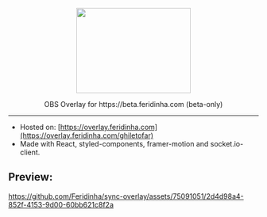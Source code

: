 <p align="center"><img src="https://f.feridinha.com/sync/logo.gif" width="230" height="172"></p>
<p align="center"> OBS Overlay for https://beta.feridinha.com (beta-only) </p>

---

- Hosted on: [https://overlay.feridinha.com](https://overlay.feridinha.com/ghiletofar)
- Made with React, styled-components, framer-motion and socket.io-client. 

## Preview:
https://github.com/Feridinha/sync-overlay/assets/75091051/2d4d98a4-852f-4153-9d00-60bb621c8f2a

